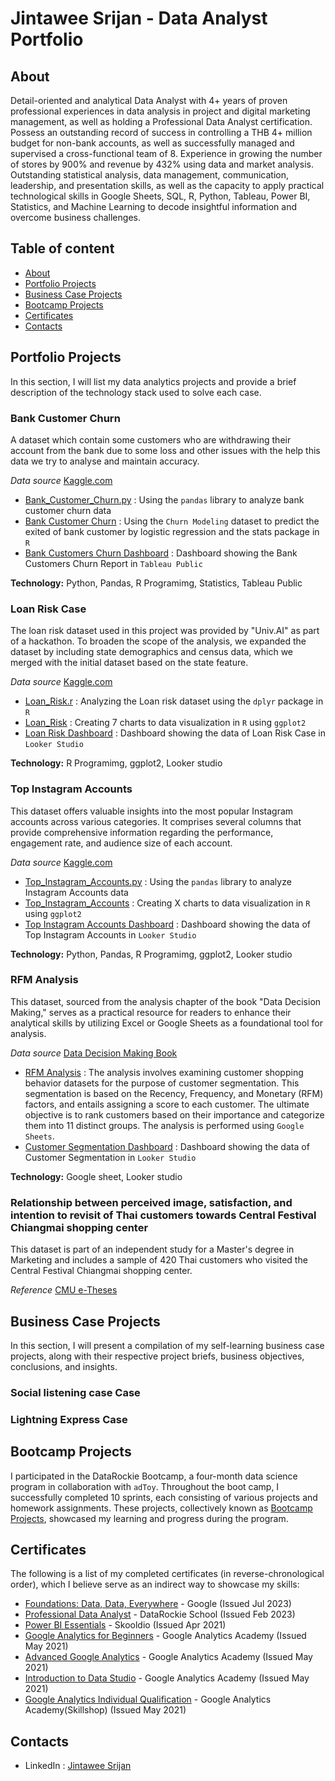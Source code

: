 # Jintawee Srijan - Data Analyst Portfolio

## **About**
Detail-oriented and analytical Data Analyst with 4+ years of proven professional experiences in data analysis in project and digital marketing management, as well as holding a Professional Data Analyst certification. Possess an outstanding record of success in controlling a THB 4+ million budget for non-bank accounts, as well as successfully managed and supervised a cross-functional team of 8. Experience in growing the number of stores by 900% and revenue by 432% using data and market analysis. Outstanding statistical analysis, data management, communication, leadership, and presentation skills, as well as the capacity to apply practical technological skills in Google Sheets, SQL, R, Python, Tableau, Power BI, Statistics, and Machine Learning to decode insightful information and overcome business challenges.

## **Table of content**
- [About](https://github.com/Jintawee-s/data_analyst_portfolio/blob/main/README.md#about)
- [Portfolio Projects](https://github.com/Jintawee-s/data_analyst_portfolio/blob/main/README.md#portfolio-projects)
- [Business Case Projects](https://github.com/Jintawee-s/data_analyst_portfolio#business-case-projects)
- [Bootcamp Projects](https://github.com/Jintawee-s/data_analyst_portfolio/blob/main/README.md#bootcamp-projects)
- [Certificates](https://github.com/Jintawee-s/data_analyst_portfolio/blob/main/README.md#certificates)
- [Contacts](https://github.com/Jintawee-s/data_analyst_portfolio/blob/main/README.md#contacts)

## **Portfolio Projects**
In this section, I will list my data analytics projects and provide a brief description of the technology stack used to solve each case.

### **Bank Customer Churn**
A dataset which contain some customers who are withdrawing their account from the bank due to some loss and other issues with the help this data we try to analyse and maintain accuracy.

*Data source* [Kaggle.com](https://www.kaggle.com/datasets/mathchi/churn-for-bank-customers)
- [Bank_Customer_Churn.py](https://github.com/Jintawee-s/data_analyst_portfolio/blob/main/Python/Bank_Customers_Churn.py) : Using the `pandas` library to analyze bank customer churn data
- [Bank Customer Churn](https://github.com/Jintawee-s/data_analyst_portfolio/blob/main/R%20Programming/Bank%20Customer%20Churn.pdf) : Using the `Churn Modeling` dataset to predict the exited of bank customer by logistic regression and the stats package in `R`
- [Bank Customers Churn Dashboard](https://public.tableau.com/views/BankCustomersChurnReport/BankCustomersChurnReport?:language=en-US&:display_count=n&:origin=viz_share_link) : Dashboard showing the Bank Customers Churn Report in `Tableau Public`

**Technology:** Python, Pandas, R Programimg, Statistics, Tableau Public

### **Loan Risk Case**
The loan risk dataset used in this project was provided by "Univ.AI" as part of a hackathon. To broaden the scope of the analysis, we expanded the dataset by including state demographics and census data, which we merged with the initial dataset based on the state feature.

*Data source* [Kaggle.com](https://www.kaggle.com/datasets/pragatiganguly/loan-risk-case-study-merged-and-cleaned-data)
- [Loan_Risk.r](https://github.com/Jintawee-s/data_analyst_portfolio/blob/main/R%20Programming/Loan_Risk.r) : Analyzing the Loan risk dataset using the `dplyr` package in `R`
- [Loan_Risk](https://github.com/Jintawee-s/data_analyst_portfolio/blob/main/R%20Programming/Loan_Risk.pdf) : Creating 7 charts to data visualization in `R` using `ggplot2`
- [Loan Risk Dashboard](https://lookerstudio.google.com/reporting/e71e2e0b-c12e-46bf-a97f-707a127ff87e) : Dashboard showing the data of Loan Risk Case in `Looker Studio`

**Technology:** R Programimg, ggplot2, Looker studio

### **Top Instagram Accounts**
This dataset offers valuable insights into the most popular Instagram accounts across various categories. It comprises several columns that provide comprehensive information regarding the performance, engagement rate, and audience size of each account.

*Data source* [Kaggle.com](https://www.kaggle.com/datasets/faisaljanjua0555/top-200-most-followed-instagram-accounts-2023)
- [Top_Instagram_Accounts.py]() : Using the `pandas` library to analyze Instagram Accounts data
- [Top_Instagram_Accounts]() : Creating X charts to data visualization in `R` using `ggplot2`
- [Top Instagram Accounts Dashboard]() : Dashboard showing the data of Top Instagram Accounts in `Looker Studio`

**Technology:** Python, Pandas, R Programimg, ggplot2, Looker studio

### **RFM Analysis**
This dataset, sourced from the analysis chapter of the book "Data Decision Making," serves as a practical resource for readers to enhance their analytical skills by utilizing Excel or Google Sheets as a foundational tool for analysis.

*Data source* [Data Decision Making Book](https://docs.google.com/spreadsheets/d/1jiKJ16lJZdrY_oP0-ErUeME3GuqgdLUi/edit?usp=sharing&ouid=105932209553680056612&rtpof=true&sd=true)
- [RFM Analysis](https://docs.google.com/spreadsheets/d/1SMRGjtBqW5eJZuF1r5yzBBPPkK4yePA5CdKY0D6dFIY/edit?usp=sharing) : The analysis involves examining customer shopping behavior datasets for the purpose of customer segmentation. This segmentation is based on the Recency, Frequency, and Monetary (RFM) factors, and entails assigning a score to each customer. The ultimate objective is to rank customers based on their importance and categorize them into 11 distinct groups. The analysis is performed using `Google Sheets`.
- [Customer Segmentation Dashboard](https://lookerstudio.google.com/reporting/dfaddf83-154b-473a-8e0b-d93f981abe9c) : Dashboard showing the data of Customer Segmentation in `Looker Studio`

**Technology:** Google sheet, Looker studio

### **Relationship between perceived image, satisfaction, and intention to revisit of Thai customers towards Central Festival Chiangmai shopping center**
This dataset is part of an independent study for a Master's degree in Marketing and includes a sample of 420 Thai customers who visited the Central Festival Chiangmai shopping center.

*Reference* [CMU e-Theses](https://cmudc.library.cmu.ac.th/frontend/Info/item/dc:162226)

## **Business Case Projects**
In this section, I will present a compilation of my self-learning business case projects, along with their respective project briefs, business objectives, conclusions, and insights.

### **Social listening case Case**

### **Lightning Express Case**

## **Bootcamp Projects**
I participated in the DataRockie Bootcamp, a four-month data science program in collaboration with `adToy`. Throughout the boot camp, I successfully completed 10 sprints, each consisting of various projects and homework assignments. These projects, collectively known as [Bootcamp Projects](https://github.com/Jintawee-s/bootcamp_projects), showcased my learning and progress during the program.

## **Certificates**
The following is a list of my completed certificates (in reverse-chronological order), which I believe serve as an indirect way to showcase my skills:
- [Foundations: Data, Data, Everywhere](https://coursera.org/share/dc9b1a433b441ed0b7d8a1d26e2368a6) - Google (Issued Jul 2023) 
- [Professional Data Analyst](https://badgr.com/public/assertions/dW-wYq_EThSE8bB6uX2s8w) - DataRockie School (Issued Feb 2023) 
- [Power BI Essentials](https://www.skooldio.com/certificate/412de6dd-2ad3-4540-9379-d6401437ddba) - Skooldio (Issued Apr 2021)
- [Google Analytics for Beginners](https://analytics.google.com/analytics/academy/certificate/R7iOsdRnSPC2LCo2_ZRHGQ) - Google Analytics Academy (Issued May 2021)
- [Advanced Google Analytics](https://analytics.google.com/analytics/academy/certificate/8TQf9BHZQWCVqEnSPwY-TA) - Google Analytics Academy (Issued May 2021)
- [Introduction to Data Studio](https://analytics.google.com/analytics/academy/certificate/DOAKiVu1RUWXcuVnxOVRrg) - Google Analytics Academy (Issued May 2021)
- [Google Analytics Individual Qualification](https://skillshop.exceedlms.com/student/award/yCJCXWXPseTTFBalMN3Ondas) - Google Analytics Academy(Skillshop) (Issued May 2021)
 
## **Contacts**
- LinkedIn : [Jintawee Srijan](https://www.linkedin.com/in/jintawee-srijan-10356a195/)
